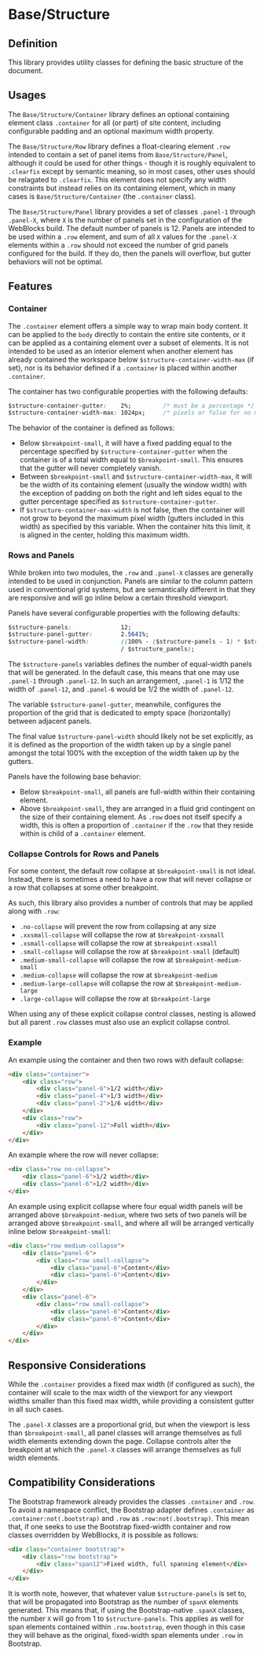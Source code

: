 # Base/Structure

## Definition

This library provides utility classes for defining the basic structure of the 
document.

## Usages

The `Base/Structure/Container` library defines an optional containing element 
class `.container` for all (or part) of site content, including configurable 
padding and an optional maximum width property.

The `Base/Structure/Row` library defines a float-clearing element `.row`
intended to contain a set of panel items from `Base/Structure/Panel`, although
it could be used for other things - though it is roughly equivalent to 
`.clearfix` except by semantic meaning, so in most cases, other uses should be
relagated to `.clearfix`. This element does not specify any width constraints 
but instead relies on its containing element, which in many cases is 
`Base/Structure/Container` (the `.container` class).

The `Base/Structure/Panel` library provides a set of classes `.panel-1` through
`.panel-X`, where `X` is the number of panels set in the configuration of the
WebBlocks build. The default number of panels is 12. Panels are intended to be
used within a `.row` element, and sum of all `X` values for the `.panel-X` 
elements within a `.row` should not exceed the number of grid panels configured 
for the build. If they do, then the panels will overflow, but gutter behaviors
will not be optimal.

## Features

### Container

The `.container` element offers a simple way to wrap main body content. It can
be applied to the `body` directly to contain the entire site contents, or it can
be applied as a containing element over a subset of elements. It is not intended
to be used as an interior element when another element has already contained the
workspace below `$structure-container-width-max` (if set), nor is its behavior 
defined if a `.container` is placed within another `.container`.

The container has two configurable properties with the following defaults:

```css
$structure-container-gutter:    2%;         /* must be a percentage */
$structure-container-width-max: 1024px;     /* pixels or false for no max */
```

The behavior of the container is defined as follows:

* Below `$breakpoint-small`, it will have a fixed padding equal to the 
percentage specified by `$structure-container-gutter` when the container is of 
a total width equal to `$breakpoint-small`. This ensures that the gutter will
never completely vanish.
* Between `$breakpoint-small` and `$structure-container-width-max`, it will be
the width of its containing element (usually the window width) with the 
exception of padding on both the right and left sides equal to the gutter 
percentage specified as `$structure-container-gutter`.
* If `$structure-container-max-width` is not false, then the container will not 
grow to beyond the maximum pixel width (gutters included in this width) as
specified by this variable. When the container hits this limit, it is aligned
in the center, holding this maximum width.

### Rows and Panels

While broken into two modules, the `.row` and `.panel-X` classes are generally 
intended to be used in conjunction. Panels are similar to the column pattern
used in conventional grid systems, but are semantically different in that
they are responsive and will go inline below a certain threshold viewport.

Panels have several configurable properties with the following defaults:

```css
$structure-panels:              12;
$structure-panel-gutter:        2.5641%;
$structure-panel-width:         ((100% - ($structure-panels - 1) * $structure-panel-gutter)
                                / $structure_panels);
```

The `$structure-panels` variables defines the number of equal-width panels that
will be generated. In the default case, this means that one may use `.panel-1`
through `.panel-12`. In such an arrangement, `.panel-1` is 1/12 the width of 
`.panel-12`, and `.panel-6` would be 1/2 the width of `.panel-12`. 

The variable `$structure-panel-gutter`, meanwhile, configures the proportion of 
the grid that is dedicated to empty space (horizontally) between adjacent 
panels. 

The final value `$structure-panel-width` should likely not be set explicitly, as
it is defined as the proportion of the width taken up by a single panel amongst 
the total 100% with the exception of the width taken up by the gutters.

Panels have the following base behavior:

* Below `$breakpoint-small`, all panels are full-width within their containing
element.
* Above `$breakpoint-small`, they are arranged in a fluid grid contingent on the
size of their containing element. As `.row` does not itself specify a width,
this is often a proportion of `.container` if the `.row` that they reside within
is child of a `.container` element.

### Collapse Controls for Rows and Panels

For some content, the default row collapse at `$breakpoint-small` is not ideal. 
Instead, there is sometimes a need to have a row that will never collapse or a 
row that collapses at some other breakpoint.

As such, this library also provides a number of controls that may be applied 
along with `.row`:

* `.no-collapse` will prevent the row from collapsing at any size
* `.xxsmall-collapse` will collapse the row at `$breakpoint-xxsmall`
* `.xsmall-collapse` will collapse the row at `$breakpoint-xsmall`
* `.small-collapse` will collapse the row at `$breakpoint-small` (default)
* `.medium-small-collapse` will collapse the row at `$breakpoint-medium-small`
* `.medium-collapse` will collapse the row at `$breakpoint-medium`
* `.medium-large-collapse` will collapse the row at `$breakpoint-medium-large`
* `.large-collapse` will collapse the row at `$breakpoint-large`

When using any of these explicit collapse control classes, nesting is allowed 
but all parent `.row` classes must also use an explicit collapse control.

### Example

An example using the container and then two rows with default collapse:

```html
<div class="container">
    <div class="row">
        <div class="panel-6">1/2 width</div>
        <div class="panel-4">1/3 width</div>
        <div class="panel-2">1/6 width</div>
    </div>
    <div class="row">
        <div class="panel-12">Full width</div>
    </div>
</div>
```

An example where the row will never collapse:

```html
<div class="row no-collapse">
    <div class="panel-6">1/2 width</div>
    <div class="panel-6">1/2 width</div>
</div>
```

An example using explicit collapse where four equal width panels will be 
arranged above `$breakpoint-medium`, where two sets of two panels will be
arranged above `$breakpoint-small`, and where all will be arranged vertically 
inline below `$breakpoint-small`:

```html
<div class="row medium-collapse">
    <div class="panel-6">
        <div class="row small-collapse">
            <div class="panel-6">Content</div>
            <div class="panel-6">Content</div>
        </div>
    </div>
    <div class="panel-6">
        <div class="row small-collapse">
            <div class="panel-6">Content</div>
            <div class="panel-6">Content</div>
        </div>
    </div>
</div>
```

## Responsive Considerations

While the `.container` provides a fixed max width (if configured as such), the 
container will scale to the max width of the viewport for any viewport widths 
smaller than this fixed max width, while providing a consistent gutter in all
such cases.

The `.panel-X` classes are a proportional grid, but when the viewport is less
than `$breakpoint-small`, all panel classes will arrange themselves as full 
width elements extending down the page. Collapse controls alter the breakpoint 
at which the `.panel-X` classes will arrange themselves as full width elements.

## Compatibility Considerations

The Bootstrap framework already provides the classes `.container` and `.row`.
To avoid a namespace conflict, the Bootstrap adapter defines `.container` as
`.container:not(.bootstrap)` and `.row` as `.row:not(.bootstrap)`. This mean 
that, if one seeks to use the Bootstrap fixed-width container and row classes
overridden by WebBlocks, it is possible as follows:

```html
<div class="container bootstrap">
    <div class="row bootstrap">
        <div class="span12">Fixed width, full spanning element</div>
    </div>
</div>
```

It is worth note, however, that whatever value `$structure-panels` is set to,
that will be propagated into Bootstrap as the number of `spanX` elements 
generated. This means that, if using the Bootstrap-native `.spanX` classes,
the number `X` will go from 1 to `$structure-panels`. This applies as well for
span elements contained within `.row.bootstrap`, even though in this case they
will behave as the original, fixed-width span elements under `.row` in 
Bootstrap.
